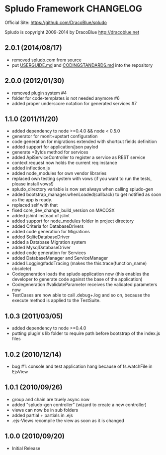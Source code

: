 Spludo Framework CHANGELOG
=======================

Official Site: <https://github.com/DracoBlue/spludo>

Spludo is copyright 2009-2014 by DracoBlue <http://dracoblue.net>

## 2.0.1 (2014/08/17)

* removed spludo.com from source
* put [USERGUIDE.md](USERGUIDE.md) and [CODINGSTANDARDS.md](CODINGSTANDARDS.md) into the repository

## 2.0.0 (2012/01/30)

* removed plugin system #4
* folder for code-templates is not needed anymore #6
* added proper underscore notation for generated services #7

## 1.1.0 (2011/11/20)

* added dependency to node >=0.4.0 && node < 0.5.0
* generator for monit+upstart configuration
* code generation for migrations extended with shortcut fields definition
* added support for application/json paylod
* generate *ByIds method for services
* added ApiServiceController to register a service as REST service
* context.request now holds the current req instance
* added inflection.js
* added node_modules for own vendor libraries
* replaced own testing system with vows (if you want to run the tests, please install vows!)
* spludo_directory variable is now set always when calling spludo-gen
* added bootstrap_manager.whenLoaded(callback) to get notified as
  soon as the app is ready.
* replaced self with that
* fixed core_dev_change_build_version on MACOSX
* added jshint instead of jslint
* added support for node_modules folder in project directory
* added Criteria for DatabaseDrivers
* added code generation for Migrations
* added SqliteDatabaseDriver
* added a Database Migration system
* added MysqlDatabaseDriver
* added code generation for Services
* added DatabaseManager and ServiceManager
* added Logging#addTracing (makes the this.trace(function_name) obsolete)
* Codegeneration loads the spludo application now (this enables the developer
  to generate code against the base of the application)
* Codegeneration #validateParameter receives the validated parameters now
* TestCases are now able to call .debug+.log and so on, because the execute
  method is applied to the TestSuite.

## 1.0.3 (2011/03/05)

* added dependency to node >=0.4.0
* putting plugin's lib folder to require path before bootstrap of the index.js files

## 1.0.2 (2010/12/14)

* bug #1: console and test application hang because of fs.watchFile in EjsView

## 1.0.1 (2010/09/26)

* group and chain are truely async now
* added "spludo-gen controller" (wizard to create a new controller)
* views can now be in sub folders
* added partial + partials in .ejs
* .ejs-Views recompile the view as soon as it is changed

## 1.0.0 (2010/09/20)

* Initial Release

